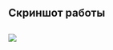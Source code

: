 <h2>Скриншот работы<h2>
<img src="https://github.com/DevLevKek/FinalProject/assets/135211811/62b2a9f2-fe37-44e2-8d8d-fa324686cb53">
